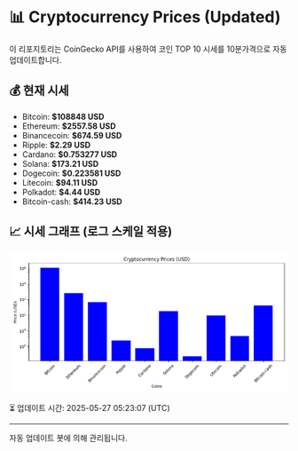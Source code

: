 
# 📊 Cryptocurrency Prices (Updated)

이 리포지토리는 CoinGecko API를 사용하여 코인 TOP 10 시세를 10분가격으로 자동 업데이트합니다.

## 💰 현재 시세
- Bitcoin: **$108848 USD**
- Ethereum: **$2557.58 USD**
- Binancecoin: **$674.59 USD**
- Ripple: **$2.29 USD**
- Cardano: **$0.753277 USD**
- Solana: **$173.21 USD**
- Dogecoin: **$0.223581 USD**
- Litecoin: **$94.11 USD**
- Polkadot: **$4.44 USD**
- Bitcoin-cash: **$414.23 USD**

## 📈 시세 그래프 (로그 스케일 적용)
![Crypto Prices](crypto_prices.png)

⏳ 업데이트 시간: 2025-05-27 05:23:07 (UTC)

---
자동 업데이트 봇에 의해 관리됩니다.
